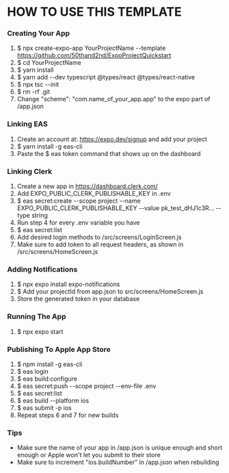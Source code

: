 # HOW TO USE THIS TEMPLATE

### Creating Your App

1. $ npx create-expo-app YourProjectName --template https://github.com/50thand2nd/ExpoProjectQuickstart
2. $ cd YourProjectName
3. $ yarn install
4. $ yarn add --dev typescript @types/react @types/react-native
5. $ npx tsc --init
6. $ rm -rf .git
7. Change "scheme": "com.name_of_your_app.app" to the expo part of /app.json

### Linking EAS

1. Create an account at: https://expo.dev/signup and add your project
2. $ yarn install -g eas-cli
3. Paste the $ eas token command that shows up on the dashboard

### Linking Clerk

1. Create a new app in https://dashboard.clerk.com/
2. Add EXPO_PUBLIC_CLERK_PUBLISHABLE_KEY in .env
3. $ eas secret:create --scope project --name EXPO_PUBLIC_CLERK_PUBLISHABLE_KEY --value pk_test_dHJ1c3R... --type string
4. Run step 4 for every .env variable you have
5. $ eas secret:list
6. Add desired login methods to /src/screens/LoginScreen.js
7. Make sure to add token to all request headers, as shown in /src/screens/HomeScreen.js

### Adding Notifications

1. $ npx expo install expo-notifications
2. $ Add your projectId from app.json to src/screens/HomeScreen.js
3. Store the generated token in your database

### Running The App

1. $ npx expo start

### Publishing To Apple App Store

1. $ npm install -g eas-cli
2. $ eas login
3. $ eas build:configure
4. $ eas secret:push --scope project --env-file .env
5. $ eas secret:list
6. $ eas build --platform ios
7. $ eas submit -p ios
8. Repeat steps 6 and 7 for new builds

### Tips

- Make sure the name of your app in /app.json is unique enough and short enough or Apple won't let you submit to their store
- Make sure to increment "ios.buildNumber" in /app.json when rebuilding
